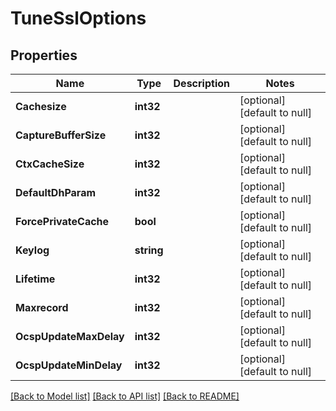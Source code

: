 # TuneSslOptions

## Properties
Name | Type | Description | Notes
------------ | ------------- | ------------- | -------------
**Cachesize** | **int32** |  | [optional] [default to null]
**CaptureBufferSize** | **int32** |  | [optional] [default to null]
**CtxCacheSize** | **int32** |  | [optional] [default to null]
**DefaultDhParam** | **int32** |  | [optional] [default to null]
**ForcePrivateCache** | **bool** |  | [optional] [default to null]
**Keylog** | **string** |  | [optional] [default to null]
**Lifetime** | **int32** |  | [optional] [default to null]
**Maxrecord** | **int32** |  | [optional] [default to null]
**OcspUpdateMaxDelay** | **int32** |  | [optional] [default to null]
**OcspUpdateMinDelay** | **int32** |  | [optional] [default to null]

[[Back to Model list]](../README.md#documentation-for-models) [[Back to API list]](../README.md#documentation-for-api-endpoints) [[Back to README]](../README.md)


